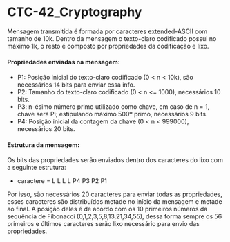# CTC-42_Cryptography

Mensagem transmitida é formada por caracteres extended-ASCII com tamanho de 10k. Dentro da mensagem o texto-claro codificado possui no máximo 1k, o resto é composto por propriedades da codificação e lixo.

#### Propriedades enviadas na mensagem:
* P1: Posição inicial do texto-claro codificado (0 < n < 10k), são necessários 14 bits para enviar essa info.
* P2: Tamanho do texto-claro codificado (0 < n <= 1000), necessários 10 bits.
* P3: n-ésimo número primo utilizado como chave, em caso de n = 1, chave será Pi; estipulando máximo 500º primo, necessários 9 bits.
* P4: Posição inicial da contagem da chave (0 < n < 999000), necessários 20 bits.

#### Estrutura da mensagem:
Os bits das propriedades serão enviados dentro dos caracteres do lixo com a seguinte estrutura:
* caractere = L L L L P4 P3 P2 P1

Por isso, são necessários 20 caracteres para enviar todas as propriedades, esses caracteres são distribuídos metade no início da mensagem e metade ao final. A posição deles é de acordo com os 10 primeiros números da sequência de Fibonacci (0,1,2,3,5,8,13,21,34,55), dessa forma sempre os 56 primeiros e últimos caracteres serão lixo necessário para envio das propriedades.